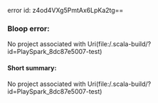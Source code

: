 error id: z4od4VXg5PmtAx6LpKa2tg==
### Bloop error:

No project associated with Uri(file:<WORKSPACE>/.scala-build/?id=PlaySpark_8dc87e5007-test)
#### Short summary: 

No project associated with Uri(file:<WORKSPACE>/.scala-build/?id=PlaySpark_8dc87e5007-test)